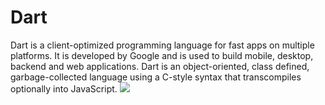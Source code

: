 # Dart
Dart is a client-optimized programming language for fast apps on multiple platforms. It is developed by Google and is used to build mobile, desktop, backend and web applications. Dart is an object-oriented, class defined, garbage-collected language using a C-style syntax that transcompiles optionally into JavaScript.
![](https://github.com/8140171224/VIDOE/blob/master/VIDOE-Video-Streaming-Template/img/F%26D.png)
